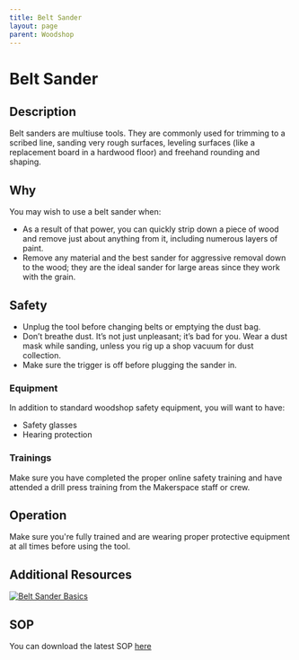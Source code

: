```yaml
---
title: Belt Sander
layout: page
parent: Woodshop
---
```


# Belt Sander

## Description

<!-- ![Band Saw](/assets/images/tools/band_saw.jpeg) -->

Belt sanders are multiuse tools. They are commonly used for trimming to a scribed line, sanding very rough surfaces, leveling surfaces (like a replacement board in a hardwood floor) and freehand rounding and shaping.

## Why

You may wish to use a belt sander when:

- As a result of that power, you can quickly strip down a piece of wood and remove just about anything from it, including numerous layers of paint.
- Remove any material and the best sander for aggressive removal down to the wood; they are the ideal sander for large areas since they work with the grain.

## Safety

- Unplug the tool before changing belts or emptying the dust bag.
- Don’t breathe dust. It’s not just unpleasant; it’s bad for you. Wear a dust mask while sanding, unless you rig up a shop vacuum for dust collection.
- Make sure the trigger is off before plugging the sander in.

### Equipment

In addition to standard woodshop safety equipment, you will want to have:

- Safety glasses
- Hearing protection

### Trainings

Make sure you have completed the proper online safety training and have attended a drill press training from the Makerspace staff or crew.

## Operation

Make sure you're fully trained and are wearing proper protective equipment at all times before using the tool.

## Additional Resources

[![Belt Sander Basics](https://img.youtube.com/vi/3UQGikBrJuI/0.jpg)](https://youtu.be/3UQGikBrJuI "Belt Sander Basics")

## SOP

You can download the latest SOP [here](/assets/sops/BeltSander/SOP_BeltSander.docx)
